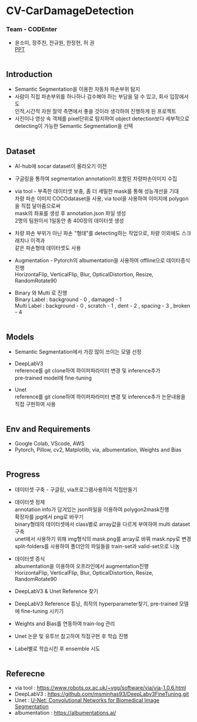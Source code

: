 # CV-CarDamageDetection
### Team - CODEnter
* 윤소미, 장주찬, 전규원, 한정현, 허 권   
[PPT](https://github.com/heokwon/CV-CarDamageDetection/blob/main/car%20damage.pdf)
<br><br>
## Introduction
* Semantic Segmentation을 이용한 자동차 파손부위 탐지
* 사람이 직접 파손부위를 하나하나 검수해야 하는 부담을 덜 수 있고, 회사 입장에서도  
인적,시간적 자원 절약 측면에서 좋을 것이라 생각하여 진행하게 된 프로젝트
* 사진이나 영상 속 객체를 pixel단위로 탐지하여 object detection보다 세부적으로   
detecting이 가능한 Semantic Segmentation을 선택
<br><br>
## Dataset
* AI-hub에 socar dataset이 올라오기 이전   

* 구글링을 통하여 segmentation annotation이 포함된 차량파손이미지 수집   

* via tool - 부족한 데이터셋 보충, 좀 더 세밀한 mask를 통해 성능개선을 기대      
차량 파손 이미지 COCOdataset을 사용, via tool을 사용하여 이미지에 polygon을 직접 달아줌으로써   
mask의 좌표를 생성 후 annotation.json 파일 생성   
2명의 팀원이서 1일동안 총 400장의 데이터셋 생성   

* 차량 파손 부위가 아닌 파손 "형태"를 detecting하는 작업으로, 차량 이외에도 스크래치나 이격과   
같은 파손형태 데이터셋도 사용   

* Augmentation - Pytorch의 albumentation을 사용하여 offline으로 데이터증식 진행   
HorizontaFlip, VerticalFlip, Blur, OpticalDistortion, Resize, RandomRotate90   

* Binary 와 Multi 로 진행   
Binary Label : background - 0 , damaged - 1   
Multi Label : background - 0 , scratch - 1 , dent - 2 , spacing - 3 , broken - 4
<br><br>
## Models
* Semantic Segmentation에서 가장 많이 쓰이는 모델 선정   

* DeepLabV3   
reference를 git clone하여 하이퍼파라미터 변경 및 inference추가   
pre-trained model에 fine-tuning   

* Unet   
reference를 git clone하여 하이퍼파라미터 변경 및 inference추가
논문내용을 직접 구현하여 사용
<br><br>
## Env and Requirements
* Google Colab, VScode, AWS
* Pytorch, Pillow, cv2, Matplotlib, via, albumentation, Weights and Bias
<br><br>
## Progress
* 데이터셋 구축 - 구글링, via프로그램사용하여 직접만들기   

* 데이터셋 정제   
annotation info가 담겨있는 json파일을 이용하여 polygon2mask진행   
확장자를 jpg에서 png로 바꾸기   
binary형태의 데이터셋에서 class별로 array값을 다르게 부여햐여 multi dataset구축   
unet에서 사용하기 위해 img형식의 mask.png를 array로 바꿔 mask.npy로 변경   
split-folders를 사용하여 폴더안의 파일들을 train-set과 valid-set으로 나눔   

* 데이터셋 증식   
albumentation을 이용하여 오프라인에서 augmentation진행   
HorizontaFlip, VerticalFlip, Blur, OpticalDistortion, Resize, RandomRotate90   

* DeepLabV3 & Unet Reference 찾기   

* DeepLabV3 Reference 튜닝, 최적의 hyperparameter찾기, pre-trained 모델에 fine-tuning 시키기   

* Weights and Bias를 연동하여 train-log 관리   

* Unet 논문 및 유투브 참고하여 직접구현 후 학습 진행   

* Label별로 학습시킨 후 ensemble 시도
<br><br>
## Referecne
* via tool : https://www.robots.ox.ac.uk/~vgg/software/via/via-1.0.6.html
* DeepLabV3 : https://github.com/msminhas93/DeepLabv3FineTuning.git
* Unet : [U-Net: Convolutional Networks for Biomedical Image Segmentation](https://arxiv.org/abs/1505.04597)   
* albumentation : https://albumentations.ai/
